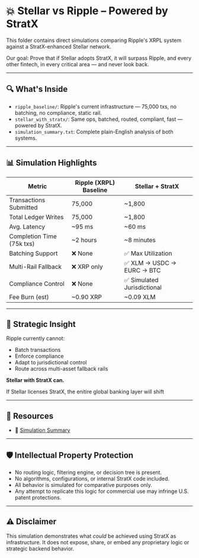 # 💥 Stellar vs Ripple – Powered by StratX

This folder contains direct simulations comparing Ripple's XRPL system against a StratX-enhanced Stellar network.

Our goal: Prove that if Stellar adopts StratX, it will surpass Ripple, and every other fintech, in every critical area — and never look back.

---

## 🔍 What's Inside

- `ripple_baseline/`: Ripple's current infrastructure — 75,000 txs, no batching, no compliance, static rail.
- `stellar_with_stratx/`: Same ops, batched, routed, compliant, fast — powered by StratX.
- `simulation_summary.txt`: Complete plain-English analysis of both systems.

---

## 📊 Simulation Highlights

| Metric                          | Ripple (XRPL) Baseline       | Stellar + StratX              |
|---------------------------------|------------------------------|-------------------------------|
| Transactions Submitted          | 75,000                       | ~1,800                        |
| Total Ledger Writes             | 75,000                       | ~1,800                        |
| Avg. Latency                    | ~95 ms                       | ~60 ms                        |
| Completion Time (75k txs)       | ~2 hours                     | ~8 minutes                    |
| Batching Support                | ❌ None                      | ✅ Max Utilization            |
| Multi-Rail Fallback             | ❌ XRP only                 | ✅ XLM → USDC → EURC → BTC    |
| Compliance Control              | ❌ None                      | ✅ Simulated Jurisdictional   |
| Fee Burn (est)                  | ~0.90 XRP                    | ~0.09 XLM                     |

---

## 🧠 Strategic Insight

Ripple currently cannot:
- Batch transactions
- Enforce compliance
- Adapt to jurisdictional control
- Route across multi-asset fallback rails

**Stellar with StratX can.**

If Stellar licenses StratX, the enitire global banking layer will shift 

---

## 🔗 Resources

- 📘 [Simulation Summary](./simulation_summary.txt)

- ---

## 🛡️ Intellectual Property Protection

- No routing logic, filtering engine, or decision tree is present.
- No algorithms, configurations, or internal StratX code included.
- All behavior is simulated for comparative purposes only.
- Any attempt to replicate this logic for commercial use may infringe U.S. patent protections.

---

## ⚠️ Disclaimer

This simulation demonstrates what *could* be achieved using StratX as infrastructure. It does not expose, share, or embed any proprietary logic or strategic backend behavior.
  
